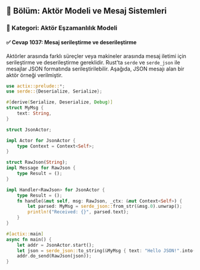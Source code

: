 ## 📘 Bölüm: Aktör Modeli ve Mesaj Sistemleri  
### 🔹 Kategori: Aktör Eşzamanlılık Modeli  
#### ✅ Cevap 1037: Mesaj serileştirme ve deserileştirme

Aktörler arasında farklı süreçler veya makineler arasında mesaj iletimi için serileştirme ve deserileştirme gereklidir. Rust'ta `serde` ve `serde_json` ile mesajlar JSON formatında serileştirilebilir. Aşağıda, JSON mesajı alan bir aktör örneği verilmiştir.

```rust
use actix::prelude::*;
use serde::{Deserialize, Serialize};

#[derive(Serialize, Deserialize, Debug)]
struct MyMsg {
    text: String,
}

struct JsonActor;

impl Actor for JsonActor {
    type Context = Context<Self>;
}

struct RawJson(String);
impl Message for RawJson {
    type Result = ();
}

impl Handler<RawJson> for JsonActor {
    type Result = ();
    fn handle(&mut self, msg: RawJson, _ctx: &mut Context<Self>) {
        let parsed: MyMsg = serde_json::from_str(&msg.0).unwrap();
        println!("Received: {}", parsed.text);
    }
}

#[actix::main]
async fn main() {
    let addr = JsonActor.start();
    let json = serde_json::to_string(&MyMsg { text: "Hello JSON!".into() }).unwrap();
    addr.do_send(RawJson(json));
}
```
